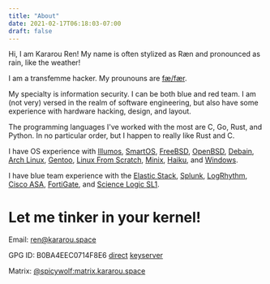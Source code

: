 ```yaml
--- 
title: "About" 
date: 2021-02-17T06:18:03-07:00 
draft: false 
---
```


Hi, I am Kararou Ren!  My name is often stylized as Ræn and pronounced as rain,
like the weather!

I am a transfemme hacker.  My prounouns are [fæ/fær](https://pronoun.is/fae).

My specialty is information security.  I can be both blue and red team.  I am
(not very) versed in the realm of software engineering, but also have some
experience with hardware hacking, design, and layout.

The programming languages I've worked with the most are C, Go, Rust, and
Python.  In no particular order, but I happen to really like Rust and C.

I have OS experience with [Illumos](https://illumos.org/),
[SmartOS](https://wiki.smartos.org/), [FreeBSD](https://www.freebsd.org/),
[OpenBSD](https://www.openbsd.org/), [Debain](https://www.debian.org/), [Arch
Linux](https://archlinux.org/), [Gentoo](https://www.gentoo.org/), [Linux From
Scratch](http://www.linuxfromscratch.org/), [Minix](https://www.minix3.org/),
[Haiku](https://www.haiku-os.org/), and
[Windows](https://www.microsoft.com/en-us/windows).

I have blue team experience with the [Elastic Stack](https://www.elastic.co/),
[Splunk](https://www.splunk.com/), [LogRhythm](https://logrhythm.com/), [Cisco
ASA](https://www.cisco.com/c/en/us/products/security/adaptive-security-appliance-asa-software/index.html),
[FortiGate](https://www.fortinet.com/products/next-generation-firewall), and
[Science Logic SL1](https://sciencelogic.com/sl1/platform-overview).

# Let me tinker in your kernel!

Email: 
[ren@kararou.space](mailto:ren@kararou.space)

GPG ID: B0BA4EEC0714F8E6 
[direct](../ren.asc)
[keyserver](https://keys.openpgp.org/vks/v1/by-fingerprint/B12F4E6D4979CCF23EA0528AB0BA4EEC0714F8E6)

Matrix: 
[@spicywolf:matrix.kararou.space](https://matrix.to/#/@spicywolf:matrix.kararou.space)

